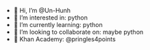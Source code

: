 - 👋 Hi, I’m @Un-Hunh
- 👀 I’m interested in: python
- 🌱 I’m currently learning: python
- 💞️ I’m looking to collaborate on: maybe python
- 🍃 Khan Academy: @pringles4points

<!---
Un-Hunh/Un-Hunh is a ✨ special ✨ repository because its `README.md` (this file) appears on your GitHub profile.
You can click the Preview link to take a look at your changes.
--->
